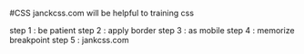 #CSS
janckcss.com will be helpful to training css

step 1 : be patient
step 2 : apply border
step 3 : as mobile
step 4 : memorize breakpoint
step 5 : jankcss.com 